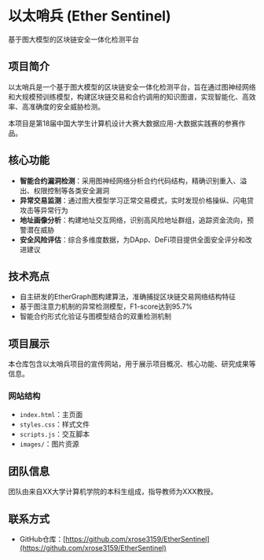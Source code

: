 # 以太哨兵 (Ether Sentinel)

基于图大模型的区块链安全一体化检测平台

## 项目简介

以太哨兵是一个基于图大模型的区块链安全一体化检测平台，旨在通过图神经网络和大规模预训练模型，构建区块链交易和合约调用的知识图谱，实现智能化、高效率、高准确度的安全威胁检测。

本项目是第18届中国大学生计算机设计大赛大数据应用-大数据实践赛的参赛作品。

## 核心功能

- **智能合约漏洞检测**：采用图神经网络分析合约代码结构，精确识别重入、溢出、权限控制等各类安全漏洞
- **异常交易监测**：通过图大模型学习正常交易模式，实时发现价格操纵、闪电贷攻击等异常行为
- **地址画像分析**：构建地址交互网络，识别高风险地址群组，追踪资金流向，预警潜在威胁
- **安全风险评估**：综合多维度数据，为DApp、DeFi项目提供全面安全评分和改进建议

## 技术亮点

- 自主研发的EtherGraph图构建算法，准确捕捉区块链交易网络结构特征
- 基于图注意力机制的异常检测模型，F1-score达到95.7%
- 智能合约形式化验证与图模型结合的双重检测机制

## 项目展示

本仓库包含以太哨兵项目的宣传网站，用于展示项目概况、核心功能、研究成果等信息。

### 网站结构

- `index.html`：主页面
- `styles.css`：样式文件
- `scripts.js`：交互脚本
- `images/`：图片资源

## 团队信息

团队由来自XX大学计算机学院的本科生组成，指导教师为XXX教授。

## 联系方式

- GitHub仓库：[https://github.com/xrose3159/EtherSentinel](https://github.com/xrose3159/EtherSentinel) 